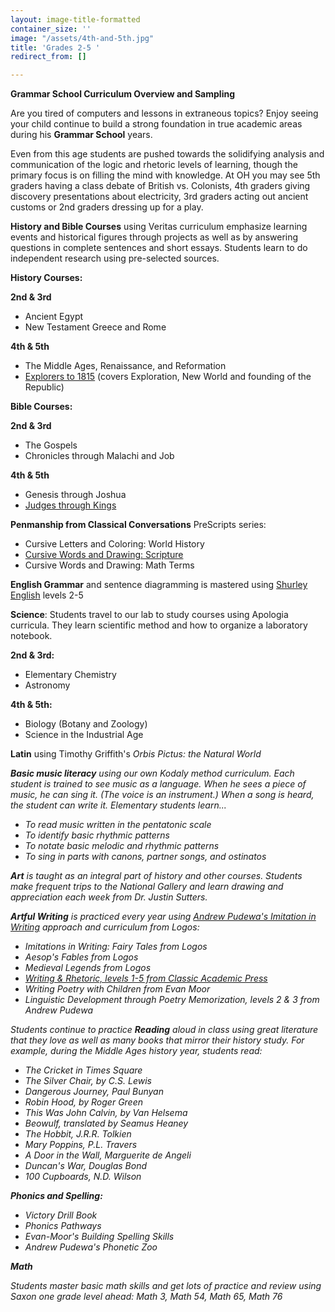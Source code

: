 ```yaml
---
layout: image-title-formatted
container_size: ''
image: "/assets/4th-and-5th.jpg"
title: 'Grades 2-5 '
redirect_from: []

---
```

**Grammar School Curriculum Overview and Sampling**

Are you tired of computers and lessons in extraneous topics? Enjoy seeing your child continue to build a strong foundation in true academic areas during his **Grammar School** years.

Even from this age students are pushed towards the solidifying analysis and communication of the logic and rhetoric levels of learning, though the primary focus is on filling the mind with knowledge. At OH you may see 5th graders having a class debate of British vs. Colonists, 4th graders giving discovery presentations about electricity, 3rd graders acting out ancient customs or 2nd graders dressing up for a play.

**History and Bible Courses** using Veritas curriculum emphasize learning events and historical figures through projects as well as by answering questions in complete sentences and short essays. Students learn to do independent research using pre-selected sources.

**History Courses:**

**2nd & 3rd**

* Ancient Egypt
* New Testament Greece and Rome

**4th & 5th**

* The Middle Ages, Renaissance, and Reformation
* <a href="https://veritaspress.com/store/explorers-to-1815-flashcards.html" target="_blank">Explorers to 1815</a> (covers Exploration, New World and founding of the Republic)

**Bible Courses:**

**2nd & 3rd**

* The Gospels
* Chronicles through Malachi and Job

**4th & 5th**

* Genesis through Joshua
* <a href="https://veritaspress.com/store/judges-to-kings-flashcards.html" target="_blank">Judges through Kings</a>

**Penmanship from Classical Conversations** PreScripts series:

* Cursive Letters and Coloring: World History
* <a href="https://classicalconversationsbooks.com/products/sc020" target="_blank">Cursive Words and Drawing: Scripture</a>
* Cursive Words and Drawing: Math Terms

**English Grammar** and sentence diagramming is mastered using <a href="https://cathyduffyreviews.com/homeschool-reviews-core-curricula/composition-and-grammar/graded-language-arts-curricula/shurley-english#" target="_blank">Shurley English</a> levels 2-5

**Science**: Students travel to our lab to study courses using Apologia curricula. They learn scientific method and how to organize a laboratory notebook.

**2nd & 3rd:**

* Elementary Chemistry
* Astronomy

**4th & 5th:**

* Biology (Botany and Zoology)
* Science in the Industrial Age

**Latin** using Timothy Griffith's <i>Orbis Pictus: the Natural World<i>

**Basic music literacy** using our own Kodaly method curriculum. Each student is trained to see music as a language. When he sees a piece of music, he can sing it. (The voice is an instrument.) When a song is heard, the student can write it. Elementary students learn...

* To read music written in the pentatonic scale
* To identify basic rhythmic patterns
* To notate basic melodic and rhythmic patterns
* To sing in parts with canons, partner songs, and ostinatos

**Art** is taught as an integral part of history and other courses. Students make frequent trips to the National Gallery and learn drawing and appreciation each week from Dr. Justin Sutters.

**Artful Writing** is practiced every year using <a href="https://www.iew.com/" target="_blank">Andrew Pudewa's Imitation in Writing</a> approach and curriculum from Logos:

* Imitations in Writing: Fairy Tales from Logos
* Aesop's Fables from Logos
* Medieval Legends from Logos
* <a href="https://classicalacademicpress.com/collections/writing-rhetoric" target="_blank">Writing & Rhetoric, levels 1-5 from Classic Academic Press</a>
* Writing Poetry with Children from Evan Moor
* Linguistic Development through Poetry Memorization, levels 2 & 3 from Andrew Pudewa

Students continue to practice **Reading** aloud in class using great literature that they love as well as many books that mirror their history study. For example, during the Middle Ages history year, students read:

* <i>The Cricket in Times Square<i>
* <i>The Silver Chair<i>, by C.S. Lewis
* <i>Dangerous Journey<i>, Paul Bunyan
* <i>Robin Hood<i>, by Roger Green
* <i>This Was John Calvin<i>, by Van Helsema
* <i>Beowulf<i>, translated by Seamus Heaney
* <i>The Hobbit<i>, J.R.R. Tolkien
* <i>Mary Poppins<i>, P.L. Travers
* <i>A Door in the Wall<i>, Marguerite de Angeli
* <i>Duncan's War<i>, Douglas Bond
* <i>100 Cupboards<i>, N.D. Wilson

**Phonics and Spelling:**

* Victory Drill Book
* Phonics Pathways
* Evan-Moor's Building Spelling Skills
* Andrew Pudewa's Phonetic Zoo

**Math**

Students master basic math skills and get lots of practice and review using Saxon one grade level ahead: <i>Math 3, Math 54, Math 65, Math 76<i>